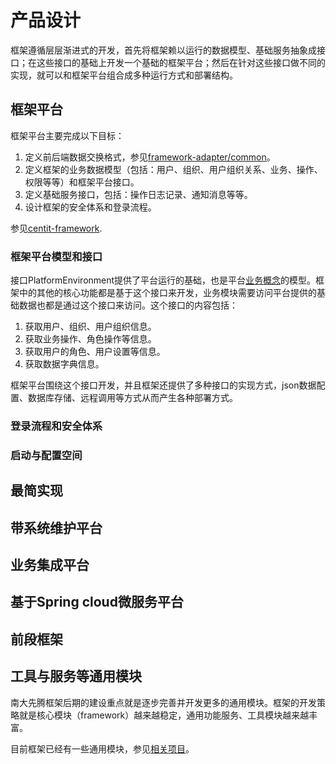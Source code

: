 # 产品设计

框架遵循层层渐进式的开发，首先将框架赖以运行的数据模型、基础服务抽象成接口；在这些接口的基础上开发一个基础的框架平台；然后在针对这些接口做不同的实现，就可以和框架平台组合成多种运行方式和部署结构。

## 框架平台

框架平台主要完成以下目标：

1. 定义前后端数据交换格式，参见[framework-adapter/common](https://github.com/ndxt/centit-framework/tree/master/framework-adapter/src/main/java/com/centit/framework/common)。
2. 定义框架的业务数据模型（包括：用户、组织、用户组织关系、业务、操作、权限等等）和框架平台接口。
3. 定义基础服务接口，包括：操作日志记录、通知消息等等。
4. 设计框架的安全体系和登录流程。

参见[centit-framework](https://github.com/ndxt/centit-framework).

### 框架平台模型和接口

接口PlatformEnvironment提供了平台运行的基础，也是平台[业务概念](./concept_design.html)的模型。框架中的其他的核心功能都是基于这个接口来开发，业务模块需要访问平台提供的基础数据也都是通过这个接口来访问。这个接口的内容包括：

1. 获取用户、组织、用户组织信息。
2. 获取业务操作、角色操作等信息。
3. 获取用户的角色、用户设置等信息。
4. 获取数据字典信息。

框架平台围绕这个接口开发，并且框架还提供了多种接口的实现方式，json数据配置、数据库存储、远程调用等方式从而产生各种部署方式。

### 登录流程和安全体系

### 启动与配置空间

## 最简实现

## 带系统维护平台

## 业务集成平台

## 基于Spring cloud微服务平台

## 前段框架


## 工具与服务等通用模块

南大先腾框架后期的建设重点就是逐步完善并开发更多的通用模块。框架的开发策略就是核心模块（framework）越来越稳定，通用功能服务、工具模块越来越丰富。

目前框架已经有一些通用模块，参见[相关项目](https://ndxt.github.io/projects/)。


